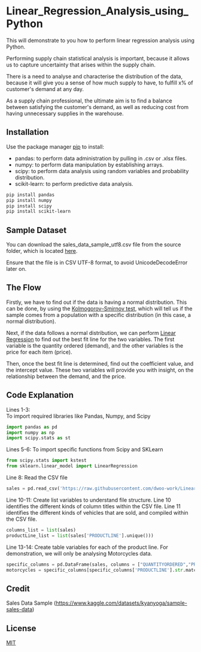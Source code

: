 # Linear_Regression_Analysis_using_Python

This will demonstrate to you how to perform linear regression analysis using Python.

Performing supply chain statistical analysis is important, because it allows us to capture uncertainty that arises within the supply chain.

There is a need to analyse and characterise the distribution of the data, because it will give you a sense of how much supply to have, to fulfill x% of customer's demand at any day.

As a supply chain professional, the ultimate aim is to find a balance between satisfying the customer's demand, as well as reducing cost from having unnecessary supplies in the warehouse.

## Installation

Use the package manager [pip](https://pip.pypa.io/en/stable/) to install:

- pandas: to perform data administration by pulling in .csv or .xlsx files.
- numpy: to perform data manipulation by establishing arrays.
- scipy: to perform data analysis using random variables and probability distribution.
- scikit-learn: to perform predictive data analysis.

```bash
pip install pandas
pip install numpy
pip install scipy
pip install scikit-learn
```

## Sample Dataset

You can download the sales_data_sample_utf8.csv file from the source folder, which is located [here](https://github.com/dwoo-work/Linear_Regression_Analysis_using_Python/tree/main/src).

Ensure that the file is in CSV UTF-8 format, to avoid UnicodeDecodeError later on.

## The Flow

Firstly, we have to find out if the data is having a normal distribution. This can be done, by using the [Kolmogorov–Smirnov test](https://towardsdatascience.com/kolmogorov-smirnov-test-84c92fb4158d), which will tell us if the sample comes from a population with a specific distribution (in this case, a normal distribution).

Next, if the data follows a normal distribution, we can perform [Linear Regression](https://www.ibm.com/sg-en/topics/linear-regression) to find out the best fit line for the two variables. The first variable is the quantity ordered (demand), and the other variables is the price for each item (price).

Then, once the best fit line is determined, find out the coefficient value, and the intercept value. These two variables will provide you with insight, on the relationship between the demand, and the price.

## Code Explanation

Lines 1-3:  
To import required libraries like Pandas, Numpy, and Scipy
```python   
import pandas as pd
import numpy as np
import scipy.stats as st
```

Lines 5-6:
To import specific functions from Scipy and SKLearn
```python   
from scipy.stats import kstest
from sklearn.linear_model import LinearRegression
```

Line 8:
Read the CSV file
```python   
sales = pd.read_csv('https://raw.githubusercontent.com/dwoo-work/Linear_Regression_Analysis_using_Python/main/src/sales_data_sample_utf8.csv')
```

Line 10-11:
Create list variables to understand file structure.
Line 10 identifies the different kinds of column titles within the CSV file.
Line 11 identifies the different kinds of vehicles that are sold, and compiled within the CSV file.
```python   
columns_list = list(sales)
productLine_list = list(sales['PRODUCTLINE'].unique()))
```

Line 13-14:
Create table variables for each of the product line. For demonstration, we will only be analysing Motorcycles data.
```python   
specific_columns = pd.DataFrame(sales, columns = ["QUANTITYORDERED","PRICEEACH","PRODUCTLINE"])
motorcycles = specific_columns[specific_columns['PRODUCTLINE'].str.match('Motorcycles')]
```


## Credit

Sales Data Sample (https://www.kaggle.com/datasets/kyanyoga/sample-sales-data)

## License

[MIT](https://choosealicense.com/licenses/mit/)